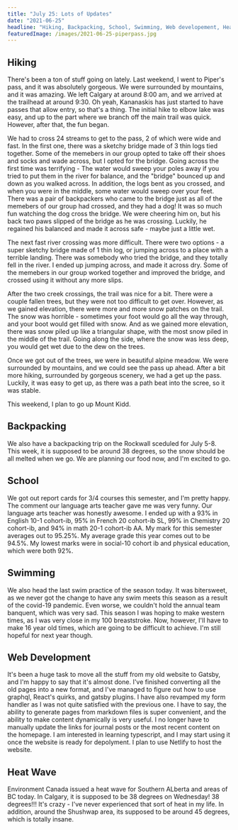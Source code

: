 ```yaml
---
title: "July 25: Lots of Updates"
date: "2021-06-25"
headline: "Hiking, Backpacking, School, Swimming, Web developement, Heat wave"
featuredImage: /images/2021-06-25-piperpass.jpg
---
```


## Hiking  

There's been a ton of stuff going on lately. Last weekend, I went to Piper's pass, and it was absolutely gorgeous. We were surrounded by mountains, and it was amazing. We left Calgary at around 8:00 am, and we arrived at the trailhead at around 9:30. Oh yeah, Kananaskis has just started to have passes that allow entry, so that's a thing. The initial hike to elbow lake was easy, and up to the part where we branch off the main trail was quick. However, after that, the fun began.  



We had to cross 24 streams to get to the pass, 2 of which were wide and fast. In the first one, there was a sketchy bridge made of 3 thin logs tied together. Some of the memebers in our group opted to take off their shoes and socks and wade across, but I opted for the bridge. Going across the first time was terrifying - The water would sweep your poles away if you tried to put them in the river for balance, and the "bridge" bounced up and down as you walked across. In addition, the logs bent as you crossed, and when you were in the middle, some water would sweep over your feet. There was a pair of backpackers who came to the bridge just as all of the memebers of our group had crossed, and they had a dog! It was so much fun watching the dog cross the bridge. We were cheering him on, but his back two paws slipped of the bridge as he was crossing. Luckily, he regained his balanced and made it across safe - maybe just a little wet.  



The next fast river crossing was more difficult. There were two options - a super sketchy bridge made of 1 thin log, or jumping across to a place with a terrible landing. There was somebody who tried the bridge, and they totally fell in the river. I ended up jumping across, and made it across dry. Some of the memebers in our group worked together and improved the bridge, and crossed using it without any more slips.  



After the two creek crossings, the trail was nice for a bit. There were a couple fallen trees, but they were not too difficult to get over. However, as we gained elevation, there were more and more snow patches on the trail. The snow was horrible - sometimes your foot would go all the way through, and your boot would get filled with snow. And as we gained more elevation, there was snow piled up like a triangular shape, with the most snow piled in the middle of the trail. Going along the side, where the snow was less deep, you would get wet due to the dew on the trees.  



Once we got out of the trees, we were in beautiful alpine meadow. We were surrounded by mountains, and we could see the pass up ahead. After a bit more hiking, surrounded by gorgeous scenery, we had a get up the pass. Luckily, it was easy to get up, as there was a path beat into the scree, so it was stable.  



This weekend, I plan to go up Mount Kidd.  



## Backpacking  

We also have a backpacking trip on the Rockwall sceduled for July 5-8. This week, it is supposed to be around 38 degrees, so the snow should be all melted when we go. We are planning our food now, and I'm excited to go.  



## School  

We got out report cards for 3/4 courses this semester, and I'm pretty happy. The comment our language arts teacher gave me was very funny. Our language arts teacher was honestly awesome. I ended up with a 93% in English 10-1 cohort-ib, 95% in French 20 cohort-ib SL, 99% in Chemistry 20 cohort-ib, and 94% in math 20-1 cohort-ib AA. My mark for this semester averages out to 95.25%. My average grade this year comes out to be 94.5%. My lowest marks were in social-10 cohort ib and physical education, which were both 92%.  


## Swimming  

We also head the last swim practice of the season today. It was bitersweet, as we never got the change to have any swim meets this season as a result of the covid-19 pandemic. Even worse, we couldn't hold the annual team banquent, which was very sad. This season I was hoping to make western times, as I was very close in my 100 breaststroke. Now, however, I'll have to make 16 year old times, which are going to be difficult to achieve. I'm still hopeful for next year though.   
  

## Web Development  

It's been a huge task to move all the stuff from my old website to Gatsby, and I'm happy to say that it's almost done. I've finished converting all the old pages into a new format, and I've managed to figure out how to use graphql, React's quirks, and gatsby plugins. I have also revamped my form handler as I was not quite satisfied with the previous one. I have to say, the ability to generate pages from markdown files is super convenient, and the ability to make content dynamically is very useful. I no longer have to manually update the links for journal posts or the most recent content on the homepage. I am interested in learning typescript, and I may start using it once the website is ready for depolyment. I plan to use Netlify to host the website.   
  

## Heat Wave  

Environment Canada issued a heat wave for Southern ALberta and areas of BC today. In Calgary, it is supposed to be 38 degrees on Wednesday! 38 degrees!!! It's crazy - I've never experienced that sort of heat in my life. In addition, around the Shushwap area, its supposed to be around 45 degrees, which is totally insane. 